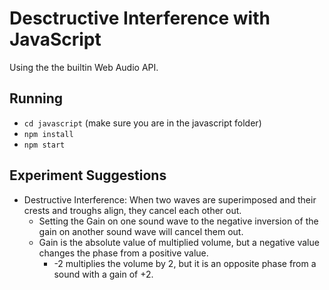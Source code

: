 # Desctructive Interference with JavaScript

Using the the builtin Web Audio API.

## Running

- `cd javascript` (make sure you are in the javascript folder)
- `npm install`
- `npm start`

## Experiment Suggestions

- Destructive Interference: When two waves are superimposed and their crests and troughs align, they cancel each other out.
  - Setting the Gain on one sound wave to the negative inversion of the gain on another sound wave will cancel them out.
  - Gain is the absolute value of multiplied volume, but a negative value changes the phase from a positive value.
    - -2 multiplies the volume by 2, but it is an opposite phase from a sound with a gain of +2.

